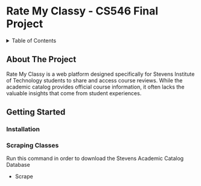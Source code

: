 # Rate My Classy - CS546 Final Project

<details>
  <summary>Table of Contents</summary>
  <ol>
    <li>
      <a href="#about-the-project">About The Project</a>
    </li>
    <li>
      <a href="#getting-started">Getting Started</a>
      <ul>
        <li><a href="#installation">Installation</a></li>
        <li><a href="#Scraping">Scraping Classes</a></li>
        <li><a href="#Seeding">Seed File</a></li>
        <li><a href="#Syllabus">Syllabus Upload</a></li>
      </ul>
  </ol>
</details>


## About The Project

Rate My Classy is a web platform designed specifically for Stevens Institute of Technology students to share and access course reviews. While the academic catalog provides official course information, it often lacks the valuable insights that come from student experiences.


## Getting Started

### Installation

### Scraping Classes

Run this command in order to download the Stevens Academic Catalog Database

* Scrape






